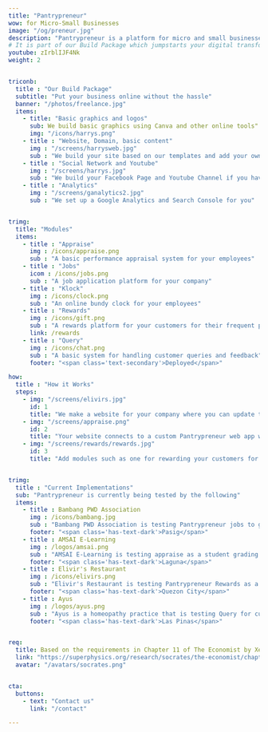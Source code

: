 ```yaml
---
title: "Pantrypreneur"
wow: for Micro-Small Businesses
image: "/og/preneur.jpg"
description: "Pantrypreneur is a platform for micro and small businesses for digitalizing common business tasks."
# It is part of our Build Package which jumpstarts your digital transformation
youtube: zIrblIJF4Nk
weight: 2


triconb:
  title : "Our Build Package"
  subtitle: "Put your business online without the hassle"
  banner: "/photos/freelance.jpg"
  items:
    - title: "Basic graphics and logos"
      sub: We build basic graphics using Canva and other online tools"
      img: "/icons/harrys.png"
    - title : "Website, Domain, basic content"
      img : "/screens/harrysweb.jpg"
      sub : "We build your site based on our templates and add your own original content, optimized for search engines"
    - title : "Social Network and Youtube"
      img : "/screens/harrys.jpg"
      sub : "We build your Facebook Page and Youtube Channel if you haven't done them yet"
    - title : "Analytics"
      img : "/screens/ganalytics2.jpg"
      sub : "We set up a Google Analytics and Search Console for you"


trimg:
  title: "Modules"
  items:
    - title : "Appraise"
      img : /icons/appraise.png
      sub : "A basic performance appraisal system for your employees"
    - title : "Jobs"
      icom : /icons/jobs.png
      sub : "A job application platform for your company"
    - title : "Klock"
      img : /icons/clock.png
      sub : "An online bundy clock for your employees"
    - title : "Rewards"
      img : /icons/gift.png
      sub : "A rewards platform for your customers for their frequent purchases"
      link: /rewards
    - title : "Query"
      img : /icons/chat.png
      sub : "A basic system for handling customer queries and feedback"
      footer: "<span class='text-secondary'>Deployed</span>"

how:
  title : "How it Works"
  steps:
    - img: "/screens/elivirs.jpg"
      id: 1
      title: "We make a website for your company where you can update the details by yourself via Github. The website allows customers to enter their queries"  
    - img: "/screens/appraise.png"
      id: 2
      title: "Your website connects to a custom Pantrypreneur web app where you can view the customer queries or orders. It will allow you to record staff attendance using a Klock Module, as well as to appraise them through an Appraise Module"
    - img: "/screens/rewards/rewards.jpg"
      id: 3
      title: "Add modules such as one for rewarding your customers for their repeat purchases"


trimg:
  title : "Current Implementations"
  sub: "Pantrypreneur is currently being tested by the following"
  items:
    - title : Bambang PWD Association
      img : /icons/bambang.jpg
      sub : "Bambang PWD Association is testing Pantrypreneur jobs to get jobs for disabled people"
      footer: "<span class='has-text-dark'>Pasig</span>"
    - title : AMSAI E-Learning
      img : /logos/amsai.png
      sub : "AMSAI E-Learning is testing appraise as a student grading system"
      footer: "<span class='has-text-dark'>Laguna</span>"
    - title : Elivir's Restaurant
      img : /icons/elivirs.png
      sub : "Elivir's Restaurant is testing Pantrypreneur Rewards as a Loyalty system"
      footer: "<span class='has-text-dark'>Quezon City</span>"      
    - title : Ayus
      img : /logos/ayus.png
      sub : "Ayus is a homeopathy practice that is testing Query for customer queries"
      footer: "<span class='has-text-dark'>Las Pinas</span>"


req:
  title: Based on the requirements in Chapter 11 of The Economist by Xenophon
  link: "https://superphysics.org/research/socrates/the-economist/chapter-11"
  avatar: "/avatars/socrates.png"


cta:
  buttons:
    - text: "Contact us"
      link: "/contact"

---
```

